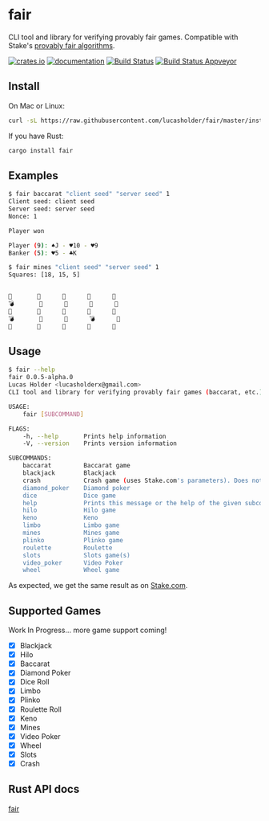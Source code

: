 # fair

CLI tool and library for verifying provably fair games. Compatible with Stake's [provably fair algorithms](https://stake.com/provably-fair/overview).

[![crates.io](https://meritbadge.herokuapp.com/fair)](https://crates.io/crates/fair)
[![documentation](https://docs.rs/fair/badge.svg)](https://docs.rs/fair)
[![Build Status](https://travis-ci.org/lucasholder/fair.svg?branch=master)](https://travis-ci.org/lucasholder/fair)
[![Build Status Appveyor](https://ci.appveyor.com/api/projects/status/github/lucasholder/fair)](https://ci.appveyor.com/project/lucasholder/fair)

## Install

On Mac or Linux:

```bash
curl -sL https://raw.githubusercontent.com/lucasholder/fair/master/install.sh | sh
```

If you have Rust:

```bash
cargo install fair
```

## Examples

```bash
$ fair baccarat "client seed" "server seed" 1
Client seed: client seed
Server seed: server seed
Nonce: 1

Player won

Player (9): ♠J - ♥10 - ♥9
Banker (5): ♥5 - ♣K
```

```bash
$ fair mines "client seed" "server seed" 1
Squares: [18, 15, 5]


💠       💠      💠      💠      💠
💣       💠      💠      💠      💠
💠       💠      💠      💠      💠
💣       💠      💠      💣      💠
💠       💠      💠      💠      💠
```

## Usage

```bash
$ fair --help
fair 0.0.5-alpha.0
Lucas Holder <lucasholderx@gmail.com>
CLI tool and library for verifying provably fair games (baccarat, etc.).

USAGE:
    fair [SUBCOMMAND]

FLAGS:
    -h, --help       Prints help information
    -V, --version    Prints version information

SUBCOMMANDS:
    baccarat         Baccarat game
    blackjack        Blackjack
    crash            Crash game (uses Stake.com's parameters). Does not use client/server seed and nonce arguments.
    diamond_poker    Diamond poker
    dice             Dice game
    help             Prints this message or the help of the given subcommand(s)
    hilo             Hilo game
    keno             Keno
    limbo            Limbo game
    mines            Mines game
    plinko           Plinko game
    roulette         Roulette
    slots            Slots game(s)
    video_poker      Video Poker
    wheel            Wheel game

```

As expected, we get the same result as on
[Stake.com](https://stake.com/casino/games/baccarat?clientSeed=client%20seed&game=baccarat&modal=verify&nonce=2&serverSeed=server%20seed).

## Supported Games

Work In Progress... more game support coming!

- [x] Blackjack
- [x] Hilo
- [x] Baccarat
- [x] Diamond Poker
- [x] Dice Roll
- [x] Limbo
- [x] Plinko
- [x] Roulette Roll
- [x] Keno
- [x] Mines
- [x] Video Poker
- [x] Wheel
- [x] Slots
- [x] Crash

## Rust API docs

[fair](https://docs.rs/fair/)
